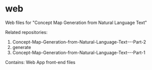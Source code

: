 # web
Web files for "Concept Map Generation from Natural Language Text"

Related repositories:
1. Concept-Map-Generation-from-Natural-Language-Text---Part-2
2. generate
3. Concept-Map-Generation-from-Natural-Language-Text---Part-1

Contains: Web App front-end files
